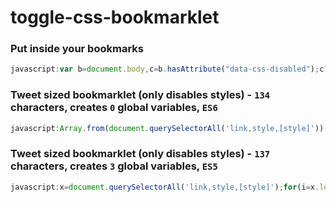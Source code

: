 # toggle-css-bookmarklet

### Put inside your bookmarks

```js
javascript:var b=document.body,c=b.hasAttribute("data-css-disabled");c?b.removeAttribute("data-css-disabled"):b.setAttribute("data-css-disabled","");if(c)d=document.querySelectorAll("[data-css-storage]"),[].slice.call(d).forEach(function(a){"STYLE"===a.tagName?a.innerHTML=f(a):"LINK"===a.tagName?a.disabled=!1:a.style.cssText=f(a)});else{var d=document.querySelectorAll("[style], link, style");[].slice.call(d).forEach(function(a){"STYLE"===a.tagName?(g(a,a.innerHTML),a.innerHTML=""):"LINK"===a.tagName?(g(a,""),a.disabled=!0):(g(a,a.style.cssText),a.style.cssText="")})}function g(a,e){a.setAttribute("data-css-storage",e)}function f(a){var e=a.getAttribute("data-css-storage");a.removeAttribute("data-css-storage");return e};
```

### Tweet sized bookmarklet (only disables styles) - `134` characters, creates `0` global variables, `ES6`
```js
javascript:Array.from(document.querySelectorAll('link,style,[style]')).forEach(e=>{e.style.cssText?e.style.cssText='':e.outerHTML=''})
```

### Tweet sized bookmarklet (only disables styles) - `137` characters, creates `3` global variables, `ES5`
```js
javascript:x=document.querySelectorAll('link,style,[style]');for(i=x.length;i--;)a=x[i],a.style.cssText?a.style.cssText='':a.outerHTML=''
```
